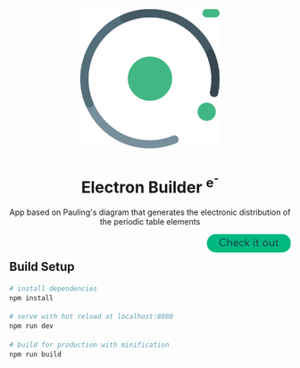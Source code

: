 <div align='center'>
  <img width='250' height='250' src='public/icon.svg'>
  <h1>
    Electron Builder
    <sup>e<sup>-</sup></sup>
  </h1>
  <p>App based on Pauling's diagram that generates the electronic distribution of the periodic table elements</p>
  <a href='https://tecice.github.io/electron-builder'>
    <img align='right' src='public/check-button.png'>
  </a>

</div>
<br/>

## Build Setup

``` bash
# install dependencies
npm install

# serve with hot reload at localhost:8080
npm run dev

# build for production with minification
npm run build
```
